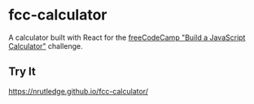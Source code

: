 # fcc-calculator

A calculator built with React for the [freeCodeCamp "Build a JavaScript Calculator"](https://learn.freecodecamp.org/front-end-libraries/front-end-libraries-projects/build-a-javascript-calculator) challenge.

## Try It

https://nrutledge.github.io/fcc-calculator/
